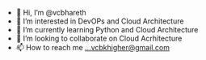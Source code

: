 - 👋 Hi, I’m @vcbhareth
- 👀 I’m interested in DevOPs and Cloud Architecture
- 🌱 I’m currently learning Python and Cloud Architecture
- 💞️ I’m looking to collaborate on Cloud Acrhitecture
- 📫 How to reach me ...vcbkhigher@gmail.com

<!---
vcbhareth/vcbhareth is a ✨ special ✨ repository because its `README.md` (this file) appears on your GitHub profile.
You can click the Preview link to take a look at your changes.
--->
